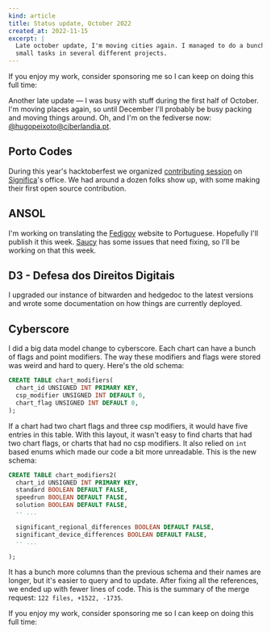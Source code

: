 ```yaml
---
kind: article
title: Status update, October 2022
created_at: 2022-11-15
excerpt: |
  Late october update, I'm moving cities again. I managed to do a bunch of
  small tasks in several different projects.
---
```


<aside markdown="1">
  If you enjoy my work, consider sponsoring me so I can keep on doing this full
  time: <https://github.com/sponsors/hugopeixoto>
</aside>


Another late update &mdash; I was busy with stuff during the first half of October.
I'm moving places again, so until December I'll probably be busy packing and
moving things around. Oh, and I'm on the fediverse now: <a
href='https://ciberlandia.pt/@hugopeixoto'>@hugopeixoto@ciberlandia.pt</a>.


## Porto Codes

During this year's hacktoberfest we organized [contributing
session](https://www.meetup.com/portocodes/events/289194405/) on
[Significa](https://significa.co/)'s office. We had around a dozen folks show
up, with some making their first open source contribution.


## ANSOL

I'm working on translating the [Fedigov](https://fedigov.ch/) website to
Portuguese. Hopefully I'll publish it this week.
[Saucy](https://git.ansol.org/ansol/saucy) has some issues that need fixing, so
I'll be working on that this week.


## D3 - Defesa dos Direitos Digitais

I upgraded our instance of bitwarden and hedgedoc to the latest versions and
wrote some documentation on how things are currently deployed.


## Cyberscore

I did a big data model change to cyberscore. Each chart can have a bunch of
flags and point modifiers. The way these modifiers and flags were stored was
weird and hard to query. Here's the old schema:

~~~~sql
CREATE TABLE chart_modifiers(
  chart_id UNSIGNED INT PRIMARY KEY,
  csp_modifier UNSIGNED INT DEFAULT 0,
  chart_flag UNSIGNED INT DEFAULT 0,
);
~~~~

If a chart had two chart flags and three csp modifiers, it would have five
entries in this table. With this layout, it wasn't easy to find charts that had
two chart flags, or charts that had no csp modifiers. It also relied on `int`
based enums which made our code a bit more unreadable. This is the new schema:

~~~~sql
CREATE TABLE chart_modifiers2(
  chart_id UNSIGNED INT PRIMARY KEY,
  standard BOOLEAN DEFAULT FALSE,
  speedrun BOOLEAN DEFAULT FALSE,
  solution BOOLEAN DEFAULT FALSE,
  -- ...

  significant_regional_differences BOOLEAN DEFAULT FALSE,
  significant_device_differences BOOLEAN DEFAULT FALSE,
  -- ...

);
~~~~

It has a bunch more columns than the previous schema and their names are
longer, but it's easier to query and to update. After fixing all the
references, we ended up with fewer lines of code. This is the summary of the
merge request: `122 files, +1522, -1735`.


<aside markdown="1">
  If you enjoy my work, consider sponsoring me so I can keep on doing this full
  time: <https://github.com/sponsors/hugopeixoto>
</aside>
